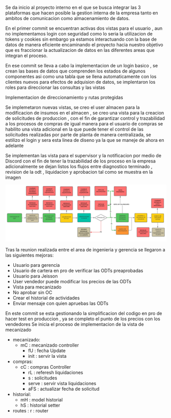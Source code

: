 Se da inicio al proyecto interno en el que se busca integrar las 3 plataformas que hacen posible la gestion interna de la empresa tanto en ambitos de comunicacion como almacenamiento de datos.

En el primer commit se encuentran activas dos vistas para el usuario , aun no implementamos login con seguridad como lo seria la utilizacion de tokens y cookies sin embargo ya estamos interactuando con la base de datos de manera eficiente encaminando el proyecto hacia nuestro objetivo que es fraccionar la actualizacion de datos en las diferentes areas que integran el proceso.


En ese commit se lleva a cabo la implementacion de un login basico , se crean las bases de datos que comprenden los estados de algunos componentes asi como una tabla que se llena automaticamente con los clientes nuevos para efectos de adquision de datos, se implentaron los roles para direccionar las consultas y las vistas

Implementacion de direccionamiento y rutas protegidas


Se  implemetaron nuevas vistas, se creo el user almacen para la modificacion de insumos en el almacen , se creo una vista para la creacion de solicitudes de produccion , con el fin de garantizar control y trazabilidad a los procesos de compras de igual manera para el usuario de compras se habilito una vista adicional en la que puede tener el control de las solicitudes realizadas por parte de planta de manera centralizada, se estilizo el login y sera esta linea de diseno ya la que se maneje de ahora en adelante

Se implementan las vista para el supervisor y la notificacion por medio de Discord con el fin de tener la trazabilidad de los proceso en la empresa adicionalmente se dejan listos los flujos entre diagnostico terminado , revision de la odt , liquidacion y aprobacion tal como se muestra en la imagen

![alt text](./public/img/image.png)


Tras la reunion realizada entre el area de ingenieria y gerencia se llegaron a las siguientes mejoras:
- Usuario para gerencia
- Usuario de cartera en pro de verificar las ODTs preaprobadas
- Usuario para Jeisson
- User vendedor puede modificar los precios de las ODTs
- Vista para mecanizado
- No aprobar sin OC
- Crear el historial de actividades
- Enviar mensaje con quien apruebas las ODTs

En este commit se esta gestionando la simplificacion del codigo en pro de hacer test en produccion , ya se completo el punto de los precios con los vendedores
Se inicia el proceso de implementacion de la vista de mecanizado



- mecanizado:
    - mC : mecanizado controller
        - fU : fecha Update
        - init : servir la vista
- compras:
    - cC : compras Controller
        - rL : referesh liquidaciones
        - s : solicitudes
        - serve : servir vista liquidaciones
        - aFS : actualizar fecha de solicitud
- historial:
    - mH : model historial
    - hS : historial setter
- routes : 
    r : router